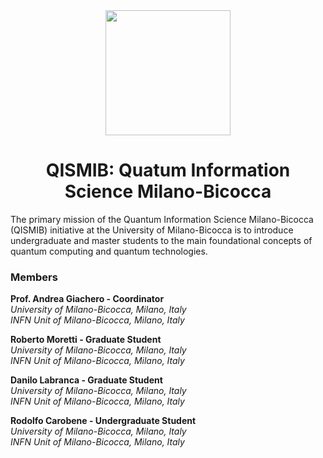 <div align="center">
<img src="https://avatars.githubusercontent.com/u/74980247?s=400&u=a88078be8d5dd965e43c0e9b4acaddccae1ad431&v=4" width="200">

# QISMIB: Quatum Information Science Milano-Bicocca

</div>

The primary mission of the Quantum Information Science Milano-Bicocca (QISMIB) initiative at the University of Milano-Bicocca is to introduce undergraduate and master students to the main foundational concepts of quantum computing and quantum technologies.  


### Members
**Prof. Andrea Giachero - Coordinator**  
*University of Milano-Bicocca, Milano, Italy*  
*INFN Unit of Milano-Bicocca, Milano, Italy* 

**Roberto Moretti - Graduate Student**    
*University of Milano-Bicocca, Milano, Italy*  
*INFN Unit of Milano-Bicocca, Milano, Italy*

**Danilo Labranca - Graduate Student**  
*University of Milano-Bicocca, Milano, Italy*    
*INFN Unit of Milano-Bicocca, Milano, Italy* 

**Rodolfo Carobene - Undergraduate Student**   
*University of Milano-Bicocca, Milano, Italy*    
*INFN Unit of Milano-Bicocca, Milano, Italy* 
 
